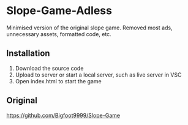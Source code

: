 # Slope-Game-Adless

Minimised version of the original slope game. Removed most ads, unnecessary assets, formatted code, etc.

## Installation

1. Download the source code
2. Upload to server or start a local server, such as live server in VSC
3. Open index.html to start the game

## Original
<https://github.com/Bigfoot9999/Slope-Game>
